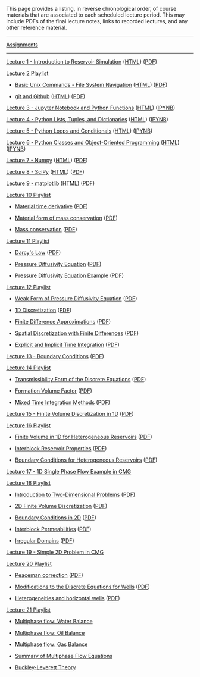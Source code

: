 <!--
.. title: Course Materials
.. slug: index
.. date: 2015-08-25 11:24:22 UTC-05:00
-->



This page provides a listing, in reverse chronological order, of course materials that are associated to
each scheduled lecture period.  This may include PDFs of the final lecture notes, links to recorded lectures, 
and any other reference material.

---

[Assignments](https://github.com/PGE323M-Fall2017?utf8=%E2%9C%93&q=&type=public&language=_)

---

<a href="https://youtu.be/R__n0gZ9l9A" target="blank_">Lecture 1 - Introduction to Reservoir Simulation</a> ([HTML](/slides/IntroductionToReservoirSimulation.slides.html)) ([PDF](/slides/IntroductionToReservoirSimulation.pdf))

<a href="//youtu.be/0cN1oewU03w " target="blank_">Lecture 2 Playlist</a>
 
  * <a href="//youtu.be/0cN1oewU03w" target="blank_">Basic Unix Commands - File System Navigation</a> ([HTML](/slides/BasicUnixCommands_FileSystem.slides.html)) ([PDF](/slides/BasicUnixCommands_FileSystem.pdf))

  * <a href="//youtu.be/5OLUolv4DaM" target="blank_">git and Github</a> ([HTML](/slides/git_and_Github.slides.html)) ([PDF](/slides/git_and_Github.pdf))

<a href="//youtu.be/RlwPBT4Uqhw" target="blank_">Lecture 3 - Jupyter Notebook and Python Functions</a> (<a href="//nbviewer.ipython.org/github/johnfoster-pge-utexas/PGE323M-ResEngineeringIII/blob/master/files/JupyterNotebook_and_PythonFunctions.ipynb" target="blank_">HTML</a>) ([IPYNB](/files/JupyterNotebook_and_PythonFunctions.ipynb))

<a href="//youtu.be/NyILHJ0JxqY" target="blank_">Lecture 4 - Python Lists, Tuples, and Dictionaries</a> (<a href="//nbviewer.ipython.org/github/johnfoster-pge-utexas/PGE323M-ResEngineeringIII/blob/master/files/PythonListsTuples_and_Dictionaries.ipynb" target="blank_">HTML</a>) ([IPYNB](/files/PythonListsTuples_and_Dictionaries.ipynb))

<a href="//youtu.be/1wQTyjPtrlY" target="blank_">Lecture 5 - Python Loops and Conditionals</a> (<a href="//nbviewer.ipython.org/github/johnfoster-pge-utexas/PGE323M-ResEngineeringIII/blob/master/files/PythonLoops_and_Conditionals.ipynb" target="blank_">HTML</a>) ([IPYNB](/files/PythonLoops_and_Conditionals.ipynb))

<a href="//youtu.be/sOQ-usIoZuQ" target="blank_">Lecture 6 - Python Classes and Object-Oriented Programming</a> (<a href="//nbviewer.ipython.org/github/johnfoster-pge-utexas/PGE323M-ResEngineeringIII/blob/master/files/PythonClasses_and_ObjectOrientedProgramming.ipynb" target="blank_">HTML</a>) ([IPYNB](/files/PythonClasses_and_ObjectOrientedProgramming.ipynb))

<a href="//youtu.be/GHCZOvjXGto" target="blank_">Lecture 7 - Numpy</a> ([HTML](/slides/Numpy.slides.html)) ([PDF](/slides/Numpy.pdf))

<a href="//youtu.be/hhDkdPRe01o" target="blank_">Lecture 8 - SciPy</a> ([HTML](/slides/SciPy.slides.html)) ([PDF](/slides/SciPy.pdf))

<a href="//youtu.be/FNJc3ByKpRs" target="blank_">Lecture 9 - matplotlib</a> ([HTML](/slides/matplotlib.slides.html)) ([PDF](/slides/matplotlib.pdf))


<a href="//www.youtube.com/playlist?list=PLKNU3sBDzHbIkTqS9b6CpU7HQ_VQn2Ukf" target="blank_">Lecture 10 Playlist</a>
 
  * <a href="//youtu.be/UItyFF4HcMA?list=PLKNU3sBDzHbIkTqS9b6CpU7HQ_VQn2Ukf" target="blank_">Material time derivative</a> ([PDF](/notes/Material_Time_Derivative.pdf))

  * <a href="//youtu.be/-sxu2L_gG3E?list=PLKNU3sBDzHbIkTqS9b6CpU7HQ_VQn2Ukf" target="blank_">Material form of mass conservation</a> ([PDF](/notes/Material_Form_Of_Mass_Conservation.pdf))

  * <a href="//youtu.be/-CxwTcnoDyI?list=PLKNU3sBDzHbIkTqS9b6CpU7HQ_VQn2Ukf" target="blank_">Mass conservation</a> ([PDF](/notes/Mass_Conservation.pdf))

<a href="//www.youtube.com/playlist?list=PLKNU3sBDzHbKYnLTs3jLdAB41JITME99m" target="blank_">Lecture 11 Playlist</a>
 
  * <a href="//youtu.be/u98GqUywFjk?list=PLKNU3sBDzHbKYnLTs3jLdAB41JITME99m" target="blank_">Darcy's Law</a> ([PDF](/notes/Darcys_Law.pdf))

  * <a href="//youtu.be/H5pAq5EvAJg" target="blank_">Pressure Diffusivity Equation</a> ([PDF](/notes/Pressure_Diffusivity_Equation.pdf))

  * <a href="//youtu.be/0rvynbKVX68" target="blank_">Pressure Diffusivity Equation Example</a> ([PDF](/notes/Pressure_Diffusivity_Example.pdf))

<a href="//www.youtube.com/playlist?list=PLKNU3sBDzHbJv4uX5VkWqDVmCz2vvg0lU" target="blank_">Lecture 12 Playlist</a>
 
  * <a href="//youtu.be/YvRq6bhN3ko" target="blank_">Weak Form of Pressure Diffusivity Equation</a> ([PDF](/notes/WeakForm.pdf))

  * <a href="//youtu.be/oWmq8CV9XjE" target="blank_">1D Discretization</a> ([PDF](/notes/Discretization.pdf))

  * <a href="//youtu.be/f67jpwJu-d0" target="blank_">Finite Difference Approximations</a> ([PDF](/notes/FiniteDifferences.pdf))
  
  * <a href="//youtu.be/oxSl6W7N9y8" target="blank_">Spatial Discretization with Finite Differences</a> ([PDF](/notes/SpatialApprox.pdf))

  * <a href="//youtu.be/rYWS_jIM8hQ" target="blank_">Explicit and Implicit Time Integration</a> ([PDF](/notes/TimeDiscretization.pdf))

<a href="//youtu.be/yX4HEMw-lPM" target="blank_">Lecture 13 - Boundary Conditions</a> ([PDF](/notes/BoundaryConditions.pdf))

<a href="//www.youtube.com/playlist?list=PLKNU3sBDzHbKTgRbpGaOELaj98f-LORfd" target="blank_">Lecture 14 Playlist</a>
 
  * <a href="//youtu.be/OkllssJtMyc" target="blank_">Transmissibility Form of the Discrete Equations</a> ([PDF](/notes/TransmissibilityForm.pdf))

  * <a href="//youtu.be/7VKQHQulaTY" target="blank_">Formation Volume Factor</a> ([PDF](/notes/FormationVolumeFactor.pdf))

  * <a href="//youtu.be/AEmrR6D-le8" target="blank_">Mixed Time Integration Methods</a> ([PDF](/notes/MixedMethods.pdf))

<a href="//youtu.be/dglLoLJbROA" target="blank_">Lecture 15 - Finite Volume Discretization in 1D</a> ([PDF](/notes/FiniteVolume1D.pdf))

<a href="//www.youtube.com/playlist?list=PLKNU3sBDzHbLrx0my5my11XODkYpgP-iO" target="blank_">Lecture 16 Playlist</a>
 
  * <a href="//youtu.be/iUcrfolnIYc" target="blank_">Finite Volume in 1D for Heterogeneous Reservoirs</a> ([PDF](/notes/FiniteVolume1DHetero.pdf))

  * <a href="//youtu.be/ZHOlK9q2PYI" target="blank_">Interblock Reservoir Properties</a> ([PDF](/notes/InterblockProperties.pdf))

  * <a href="//youtu.be/XexrRtDcMaI" target="blank_">Boundary Conditions for Heterogeneous Reservoirs</a> ([PDF](/notes/BoundaryConditionsHetero.pdf))


<a href="//youtu.be/jt5euIPuB6Y" target="blank_">Lecture 17 - 1D Single Phase Flow Example in CMG</a> 

<a href="//www.youtube.com/playlist?list=PLKNU3sBDzHbI4qD55I189y02asrHrgz6_" target="blank_">Lecture 18 Playlist</a>
 
  * <a href="//youtu.be/3Sw2T27nkGI" target="blank_">Introduction to Two-Dimensional Problems</a> ([PDF](/notes/IntroTo2D.pdf))

  * <a href="//youtu.be/2hxV5kJojRM" target="blank_">2D Finite Volume Discretization</a> ([PDF](/notes/2D_Discretization.pdf))

  * <a href="/youtu.be/V297RMyvF58" target="blank_">Boundary Conditions in 2D</a> ([PDF](/notes/2D_BoundaryConditions.pdf))

  * <a href="//youtu.be/WSSoXBdukxg" target="blank_">Interblock Permeabilities</a> ([PDF](/notes/InterblockPermeabilities.pdf))

  * <a href="//youtu.be/Y95Htf-UqFQ" target="blank_">Irregular Domains</a> ([PDF](/notes/IrregularDomains.pdf))

<a href="//youtu.be/4UGY74SJZ-o" target="blank_">Lecture 19 - Simple 2D Problem in CMG</a> 

<a href="//www.youtube.com/playlist?list=PLKNU3sBDzHbI4qD55I189y02asrHrgz6_" target="blank_">Lecture 20 Playlist</a>
 
  * <a href="//youtu.be/hDnorZ8RQmI" target="blank_">Peaceman correction</a> ([PDF](/notes/PeacemanCorrection.pdf))

  * <a href="//youtu.be/CgZ2JW553uE" target="blank_">Modifications to the Discrete Equations for Wells</a> ([PDF](/notes/ModificationsForWells.pdf))

  * <a href="//youtu.be/pF5GqlwpU0Y" target="blank_">Heterogeneities and horizontal wells</a> ([PDF](/notes/HorizontalWells.pdf))

<a href="//www.youtube.com/playlist?list=PLKNU3sBDzHbJ-mpW683HoxQ4weVzvx4Xp" target="blank_">Lecture 21 Playlist</a>
 
  * <a href="//youtu.be/mH-WEpa9dtg" target="blank_">Multiphase flow: Water Balance</a>

  * <a href="//youtu.be/8IExw2pI9p8" target="blank_">Multiphase flow: Oil Balance</a>

  * <a href="//youtu.be/hgBmCY4gbug" target="blank_">Multiphase flow: Gas Balance</a>

  * <a href="//youtu.be/A_WjBngju6Q" target="blank_">Summary of Multiphase Flow Equations</a>

  * <a href="//youtu.be/2NLsnBjvK4U" target="blank_">Buckley-Leverett Theory</a>
